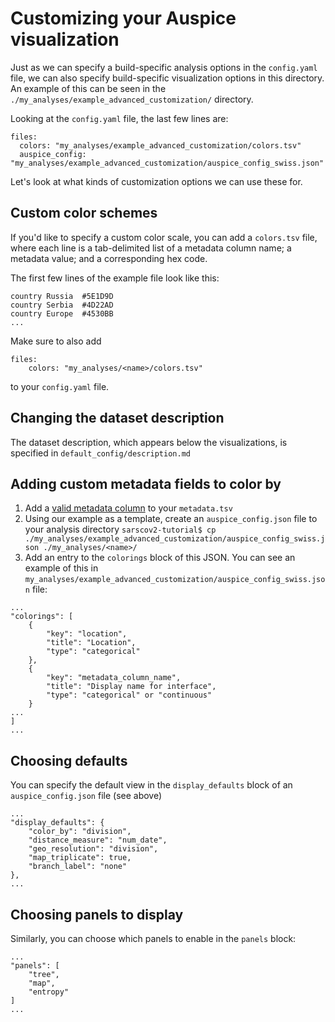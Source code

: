 # Customizing your Auspice visualization  

Just as we can specify a build-specific analysis options in the `config.yaml` file, we can also specify build-specific visualization options in this directory. An example of this can be seen in the `./my_analyses/example_advanced_customization/` directory.

Looking at the `config.yaml` file, the last few lines are:  
```
files:
  colors: "my_analyses/example_advanced_customization/colors.tsv"
  auspice_config: "my_analyses/example_advanced_customization/auspice_config_swiss.json"
```

Let's look at what kinds of customization options we can use these for.


## Custom color schemes  

If you'd like to specify a custom color scale, you can add a `colors.tsv` file, where each line is a tab-delimited list of a metadata column name; a metadata value; and a corresponding hex code.   

The first few lines of the example file look like this:  
```
country	Russia	#5E1D9D
country	Serbia	#4D22AD
country	Europe	#4530BB
...
```

Make sure to also add
```
files:
	colors: "my_analyses/<name>/colors.tsv"
```
to your `config.yaml` file.


## Changing the dataset description

The dataset description, which appears below the visualizations, is specified in `default_config/description.md`

## Adding custom metadata fields to color by   
1. Add a [valid metadata column](data-prep.md) to your `metadata.tsv`  
2. Using our example as a template, create an `auspice_config.json` file to your analysis directory
`sarscov2-tutorial$ cp ./my_analyses/example_advanced_customization/auspice_config_swiss.json ./my_analyses/<name>/`    
3. Add an entry to the `colorings` block of this JSON. You can see an example of this in `my_analyses/example_advanced_customization/auspice_config_swiss.json` file:  
```
...
"colorings": [
	{
		"key": "location",
		"title": "Location",
		"type": "categorical"
	},
	{
		"key": "metadata_column_name",
		"title": "Display name for interface",
		"type": "categorical" or "continuous"
	}
...
]
...
```

## Choosing defaults  
You can specify the default view in the `display_defaults` block of an `auspice_config.json` file (see above)
```
...
"display_defaults": {
	"color_by": "division",
	"distance_measure": "num_date",
	"geo_resolution": "division",
	"map_triplicate": true,
	"branch_label": "none"
},
...
```

## Choosing panels to display  

Similarly, you can choose which panels to enable in the `panels` block:  
```
...
"panels": [
	"tree",
	"map",
	"entropy"
]
...
```
